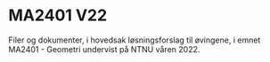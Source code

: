 # MA2401 V22

Filer og dokumenter, i hovedsak løsningsforslag til øvingene, i emnet MA2401 - Geometri undervist på NTNU våren 2022. 
